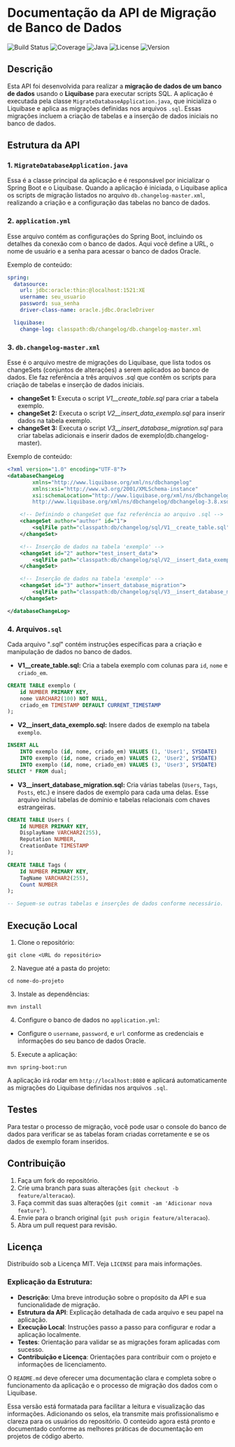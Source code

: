 # Documentação da API de Migração de Banco de Dados

![Build Status](https://img.shields.io/badge/build-passing-brightgreen)
![Coverage](https://img.shields.io/badge/coverage-100%25-success)
![Java](https://img.shields.io/badge/java-17-blue)
![License](https://img.shields.io/badge/license-MIT-blue.svg)
![Version](https://img.shields.io/badge/version-1.0.0-brightgreen)


## Descrição

Esta API foi desenvolvida para realizar a **migração de dados de um banco de dados** usando o **Liquibase** para executar scripts SQL. A aplicação é executada pela classe `MigrateDatabaseApplication.java`, que inicializa o Liquibase e aplica as migrações definidas nos arquivos `.sql`. Essas migrações incluem a criação de tabelas e a inserção de dados iniciais no banco de dados.


## Estrutura da API

### 1. `MigrateDatabaseApplication.java`

Essa é a classe principal da aplicação e é responsável por inicializar o Spring Boot e o Liquibase. Quando a aplicação é iniciada, o Liquibase aplica os scripts de migração listados no arquivo `db.changelog-master.xml`, realizando a criação e a configuração das tabelas no banco de dados.

### 2. `application.yml`

Esse arquivo contém as configurações do Spring Boot, incluindo os detalhes da conexão com o banco de dados. Aqui você define a URL, o nome de usuário e a senha para acessar o banco de dados Oracle.

Exemplo de conteúdo:
```yaml
spring:
  datasource:
    url: jdbc:oracle:thin:@localhost:1521:XE
    username: seu_usuario
    password: sua_senha
    driver-class-name: oracle.jdbc.OracleDriver

  liquibase:
    change-log: classpath:db/changelog/db.changelog-master.xml
```


### 3. `db.changelog-master.xml`
Esse é o arquivo mestre de migrações do Liquibase, que lista todos os changeSets (conjuntos de alterações) a serem aplicados ao banco de dados. Ele faz referência a três arquivos .sql que contêm os scripts para criação de tabelas e inserção de dados iniciais.

- **changeSet 1:** Executa o script _V1__create_table.sql_ para criar a tabela exemplo.
- **changeSet 2:** Executa o script _V2__insert_data_exemplo.sql_ para inserir dados na tabela exemplo.
- **changeSet 3:** Executa o script _V3__insert_database_migration.sql_ para criar tabelas adicionais e inserir dados de exemplo(db.changelog-master).

Exemplo de conteúdo:
```xml
<?xml version="1.0" encoding="UTF-8"?>
<databaseChangeLog
        xmlns="http://www.liquibase.org/xml/ns/dbchangelog"
        xmlns:xsi="http://www.w3.org/2001/XMLSchema-instance"
        xsi:schemaLocation="http://www.liquibase.org/xml/ns/dbchangelog
        http://www.liquibase.org/xml/ns/dbchangelog/dbchangelog-3.8.xsd">

    <!-- Definindo o changeSet que faz referência ao arquivo .sql -->
    <changeSet author="author" id="1">
        <sqlFile path="classpath:db/changelog/sql/V1__create_table.sql" encoding="utf-8"/>
    </changeSet>

    <!-- Inserção de dados na tabela 'exemplo' -->
    <changeSet id="2" author="test_insert_data">
        <sqlFile path="classpath:db/changelog/sql/V2__insert_data_exemplo.sql" encoding="utf-8"/>
    </changeSet>

    <!-- Inserção de dados na tabela 'exemplo' -->
    <changeSet id="3" author="insert_database_migration">
        <sqlFile path="classpath:db/changelog/sql/V3__insert_database_migration.sql" encoding="utf-8"/>
    </changeSet>

</databaseChangeLog>
```

### 4. Arquivos`.sql`
Cada arquivo "_.sql_" contém instruções específicas para a criação e manipulação de dados no banco de dados.

- **V1__create_table.sql:** Cria a tabela exemplo com colunas para `id`, `nome` e `criado_em`.
```sql
CREATE TABLE exemplo (
    id NUMBER PRIMARY KEY,
    nome VARCHAR2(100) NOT NULL,
    criado_em TIMESTAMP DEFAULT CURRENT_TIMESTAMP
);
```
- **V2__insert_data_exemplo.sql:** Insere dados de exemplo na tabela `exemplo`.
```sql
INSERT ALL
    INTO exemplo (id, nome, criado_em) VALUES (1, 'User1', SYSDATE)
    INTO exemplo (id, nome, criado_em) VALUES (2, 'User2', SYSDATE)
    INTO exemplo (id, nome, criado_em) VALUES (3, 'User3', SYSDATE)
SELECT * FROM dual;
```
- **V3__insert_database_migration.sql:** Cria várias tabelas (`Users`, `Tags`, `Posts`, etc.) e insere dados de exemplo para cada uma delas. Esse arquivo inclui tabelas de domínio e tabelas relacionais com chaves estrangeiras.
```sql
CREATE TABLE Users (
    Id NUMBER PRIMARY KEY,
    DisplayName VARCHAR2(255),
    Reputation NUMBER,
    CreationDate TIMESTAMP
);

CREATE TABLE Tags (
    Id NUMBER PRIMARY KEY,
    TagName VARCHAR2(255),
    Count NUMBER
);

-- Seguem-se outras tabelas e inserções de dados conforme necessário.
```


## Execução Local

1. Clone o repositório:
```
git clone <URL do repositório>
```
2. Navegue até a pasta do projeto:
```
cd nome-do-projeto
```
3. Instale as dependências:
```
mvn install
```
4. Configure o banco de dados no `application.yml`:
- Configure o `username`, `password`, e `url` conforme as credenciais e informações do seu banco de dados Oracle.
5. Execute a aplicação:
```
mvn spring-boot:run
```
A aplicação irá rodar em `http://localhost:8080` e aplicará automaticamente as migrações do Liquibase definidas nos arquivos `.sql`.



## Testes
Para testar o processo de migração, você pode usar o console do banco de dados para verificar se as tabelas foram criadas corretamente e se os dados de exemplo foram inseridos.


## Contribuição
1. Faça um fork do repositório.
2. Crie uma branch para suas alterações (`git checkout -b feature/alteracao`).
3. Faça commit das suas alterações (`git commit -am 'Adicionar nova feature'`).
4. Envie para o branch original (`git push origin feature/alteracao`).
5. Abra um pull request para revisão.


## Licença
Distribuído sob a Licença MIT. Veja `LICENSE` para mais informações.


### Explicação da Estrutura:

- **Descrição**: Uma breve introdução sobre o propósito da API e sua funcionalidade de migração.
- **Estrutura da API**: Explicação detalhada de cada arquivo e seu papel na aplicação.
- **Execução Local**: Instruções passo a passo para configurar e rodar a aplicação localmente.
- **Testes**: Orientação para validar se as migrações foram aplicadas com sucesso.
- **Contribuição e Licença**: Orientações para contribuir com o projeto e informações de licenciamento.

O `README.md` deve oferecer uma documentação clara e completa sobre o funcionamento da aplicação e o processo de migração dos dados com o Liquibase.

Essa versão está formatada para facilitar a leitura e visualização das informações. Adicionando os selos, ela transmite mais profissionalismo e clareza para os usuários do repositório. O conteúdo agora está pronto e documentado conforme as melhores práticas de documentação em projetos de código aberto.
